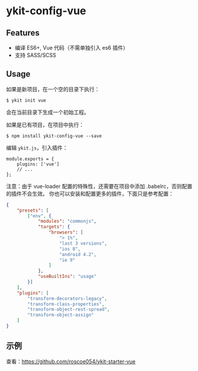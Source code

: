 # ykit-config-vue

## Features

- 编译 ES6+, Vue 代码（不需单独引入 es6 插件）
- 支持 SASS/SCSS

## Usage

如果是新项目，在一个空的目录下执行：

```shell
$ ykit init vue
```

会在当前目录下生成一个初始工程。

如果是已有项目，在项目中执行：

```
$ npm install ykit-config-vue --save
```

编辑 `ykit.js`，引入插件：

```
module.exports = {
    plugins: ['vue']
    // ...
};
```

注意：由于 vue-loader 配置的特殊性，还需要在项目中添加 .babelrc，否则配置的插件不会生效。
你也可以安装和配置更多的插件，下面只是参考配置：

```JSON
{
    "presets": [
        ["env", {
            "modules": "commonjs",
            "targets": {
                "browsers": [
                    "> 1%",
                    "last 3 versions",
                    "ios 8",
                    "android 4.2",
                    "ie 9"
                ]
            },
            "useBuiltIns": "usage"
        }]
    ],
    "plugins": [
        "transform-decorators-legacy",
        "transform-class-properties",
        "transform-object-rest-spread",
        "transform-object-assign"
    ]
}
```

## 示例

查看：https://github.com/roscoe054/ykit-starter-vue
